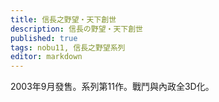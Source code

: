 ```yaml
---
title: 信長之野望・天下創世
description: 信長の野望・天下創世
published: true
tags: nobu11, 信長之野望系列
editor: markdown
---
```


2003年9月發售。系列第11作。戰鬥與內政全3D化。
